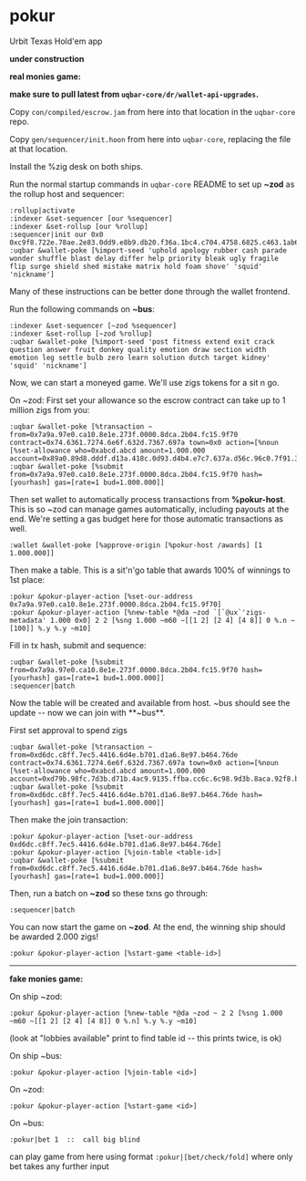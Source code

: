 # pokur
Urbit Texas Hold'em app

**under construction**

**real monies game:**

**make sure to pull latest from `uqbar-core/dr/wallet-api-upgrades`.**

Copy `con/compiled/escrow.jam` from here into that location in the `uqbar-core` repo.

Copy `gen/sequencer/init.hoon` from here into `uqbar-core`, replacing the file at that location.

Install the %zig desk on both ships.

Run the normal startup commands in `uqbar-core` README to set up **~zod** as the rollup host and sequencer:
```hoon
:rollup|activate
:indexer &set-sequencer [our %sequencer]
:indexer &set-rollup [our %rollup]
:sequencer|init our 0x0 0xc9f8.722e.78ae.2e83.0dd9.e8b9.db20.f36a.1bc4.c704.4758.6825.c463.1ab6.daee.e608
:uqbar &wallet-poke [%import-seed 'uphold apology rubber cash parade wonder shuffle blast delay differ help priority bleak ugly fragile flip surge shield shed mistake matrix hold foam shove' 'squid' 'nickname']
```

Many of these instructions can be better done through the wallet frontend.

Run the following commands on **~bus**:
```hoon
:indexer &set-sequencer [~zod %sequencer]
:indexer &set-rollup [~zod %rollup]
:uqbar &wallet-poke [%import-seed 'post fitness extend exit crack question answer fruit donkey quality emotion draw section width emotion leg settle bulb zero learn solution dutch target kidney' 'squid' 'nickname']
```

Now, we can start a moneyed game.
We'll use zigs tokens for a sit n go.

On ~zod:
First set your allowance so the escrow contract can take up to 1 million zigs from you:
```hoon
:uqbar &wallet-poke [%transaction ~ from=0x7a9a.97e0.ca10.8e1e.273f.0000.8dca.2b04.fc15.9f70 contract=0x74.6361.7274.6e6f.632d.7367.697a town=0x0 action=[%noun [%set-allowance who=0xabcd.abcd amount=1.000.000 account=0x89a0.89d8.dddf.d13a.418c.0d93.d4b4.e7c7.637a.d56c.96c0.7f91.3a14.8174.c7a7.71e6]]]
:uqbar &wallet-poke [%submit from=0x7a9a.97e0.ca10.8e1e.273f.0000.8dca.2b04.fc15.9f70 hash=[yourhash] gas=[rate=1 bud=1.000.000]]
```
Then set wallet to automatically process transactions from **%pokur-host**. This is so ~zod can manage games automatically, including payouts at the end. We're setting a gas budget here for those automatic transactions as well.
```hoon
:wallet &wallet-poke [%approve-origin [%pokur-host /awards] [1 1.000.000]]
```

Then make a table. This is a sit'n'go table that awards 100% of winnings to 1st place:
```hoon
:pokur &pokur-player-action [%set-our-address 0x7a9a.97e0.ca10.8e1e.273f.0000.8dca.2b04.fc15.9f70]
:pokur &pokur-player-action [%new-table *@da ~zod `[`@ux`'zigs-metadata' 1.000 0x0] 2 2 [%sng 1.000 ~m60 ~[[1 2] [2 4] [4 8]] 0 %.n ~[100]] %.y %.y ~m10]
```
Fill in tx hash, submit and sequence:
```hoon
:uqbar &wallet-poke [%submit from=0x7a9a.97e0.ca10.8e1e.273f.0000.8dca.2b04.fc15.9f70 hash=[yourhash] gas=[rate=1 bud=1.000.000]]
:sequencer|batch
```

Now the table will be created and available from host. ~bus should see the update -- now we can join with **~bus**.

First set approval to spend zigs
```hoon
:uqbar &wallet-poke [%transaction ~ from=0xd6dc.c8ff.7ec5.4416.6d4e.b701.d1a6.8e97.b464.76de contract=0x74.6361.7274.6e6f.632d.7367.697a town=0x0 action=[%noun [%set-allowance who=0xabcd.abcd amount=1.000.000 account=0xd79b.98fc.7d3b.d71b.4ac9.9135.ffba.cc6c.6c98.9d3b.8aca.92f8.b07e.a0a5.3d8f.a26c]]]
:uqbar &wallet-poke [%submit from=0xd6dc.c8ff.7ec5.4416.6d4e.b701.d1a6.8e97.b464.76de hash=[yourhash] gas=[rate=1 bud=1.000.000]]
```

Then make the join transaction:
```hoon
:pokur &pokur-player-action [%set-our-address 0xd6dc.c8ff.7ec5.4416.6d4e.b701.d1a6.8e97.b464.76de]
:pokur &pokur-player-action [%join-table <table-id>]
:uqbar &wallet-poke [%submit from=0xd6dc.c8ff.7ec5.4416.6d4e.b701.d1a6.8e97.b464.76de hash=[yourhash] gas=[rate=1 bud=1.000.000]]
```

Then, run a batch on **~zod** so these txns go through:
```hoon
:sequencer|batch
```

You can now start the game on **~zod**. At the end, the winning ship should be awarded 2.000 zigs!
```hoon
:pokur &pokur-player-action [%start-game <table-id>]
```

----------------------

**fake monies game:**

On ship ~zod:
```
:pokur &pokur-player-action [%new-table *@da ~zod ~ 2 2 [%sng 1.000 ~m60 ~[[1 2] [2 4] [4 8]] 0 %.n] %.y %.y ~m10]
```

(look at "lobbies available" print to find table id -- this prints twice, is ok)

On ship ~bus:
```
:pokur &pokur-player-action [%join-table <id>]
```

On ~zod:
```
:pokur &pokur-player-action [%start-game <id>]
```

On ~bus:
```
:pokur|bet 1  ::  call big blind
```

can play game from here using format `:pokur|[bet/check/fold]` where only bet takes any further input

